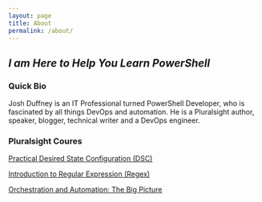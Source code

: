 ```yaml
---
layout: page
title: About
permalink: /about/
---
```


## _I am Here to Help You Learn PowerShell_

### Quick Bio

Josh Duffney is an IT Professional turned PowerShell Developer, who is fascinated by all things DevOps and automation. He is a Pluralsight author, speaker, blogger, technical writer and a DevOps engineer.

### Pluralsight Coures

[Practical Desired State Configuration (DSC)](https://app.pluralsight.com/library/courses/practical-desired-state-configuration)


[Introduction to Regular Expression (Regex)](https://app.pluralsight.com/library/courses/regular-expression-introduction)


[Orchestration and Automation: The Big Picture](https://app.pluralsight.com/library/courses/orchestration-automation-big-picture)